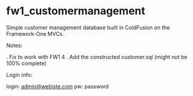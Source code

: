 fw1_customermanagement
======================

Simple customer management database built in ColdFusion on the Framework-One MVCs.

Notes:

. Fix to work with FW1 4
. Add the constructed customer.sql (might not be 100% complete)

Login info:

login: admin@webiste.com 
pw: password

